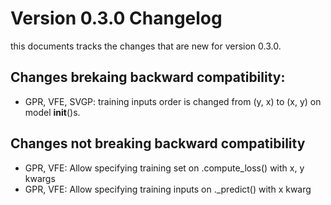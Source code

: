# Version 0.3.0 Changelog
this documents tracks the changes that are new for version 0.3.0.

## Changes brekaing backward compatibility:
* GPR, VFE, SVGP: training inputs order is changed from (y, x) to (x, y) on 
    model __init__()s.

## Changes not breaking backward compatibility

* GPR, VFE: Allow specifying training set on .compute_loss() with x, y kwargs
* GPR, VFE: Allow specifying training inputs on ._predict() with x kwarg
